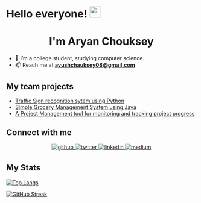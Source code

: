 # Hello everyone! <img src="https://raw.githubusercontent.com/iampavangandhi/iampavangandhi/master/gifs/Hi.gif" width="30px" >
<h1 align="center">I'm Aryan Chouksey</h1>


- 🔭 I’m a college student, studying computer science.
- 📫 Reach me at **ayushchauksey08@gmail.com**

## My team projects
* [Traffic Sign recognition sytem using Python](https://github.com/Dunno-Ikigai/Traffic-sign-recognition)
* [Simple Grocery Management System using Java](https://github.com/Dunno-Ikigai/PPL-Project)
* [A Project Management tool for monitoring and tracking project progress](https://github.com/Dunno-Ikigai/project-management-system)

## Connect with me  
<div align="center">
<a href="https://github.com/MrNoBody86" target="_blank">
<img src=https://img.shields.io/badge/github-%2324292e.svg?&style=for-the-badge&logo=github&logoColor=white alt=github style="margin-bottom: 5px;" />
</a>
<a href="https://twitter.com/Chauksey_Aryan" target="_blank">
<img src=https://img.shields.io/badge/twitter-%2300acee.svg?&style=for-the-badge&logo=twitter&logoColor=white alt=twitter style="margin-bottom: 5px;" />
</a>
<a href="https://www.linkedin.com/in/aryan-chouksey" target="_blank">
<img src=https://img.shields.io/badge/linkedin-%231E77B5.svg?&style=for-the-badge&logo=linkedin&logoColor=white alt=linkedin style="margin-bottom: 5px;" />
</a>
<a href="https://medium.com/@ayushchauksey08" target="_blank">
<img src=https://img.shields.io/badge/medium-%23292929.svg?&style=for-the-badge&logo=medium&logoColor=white alt=medium style="margin-bottom: 5px;" />
</a>  
</div>  

## My Stats
[![Top Langs](https://github-readme-stats.vercel.app/api?username=MrNoBody86)](https://github.com/anuraghazra/github-readme-stats)

[![GitHub Streak](http://github-readme-streak-stats.herokuapp.com?user=MrNoBody86&theme=merko&hide_border=true&date_format=M%20j%5B%2C%20Y%5D)](https://git.io/streak-stats)
